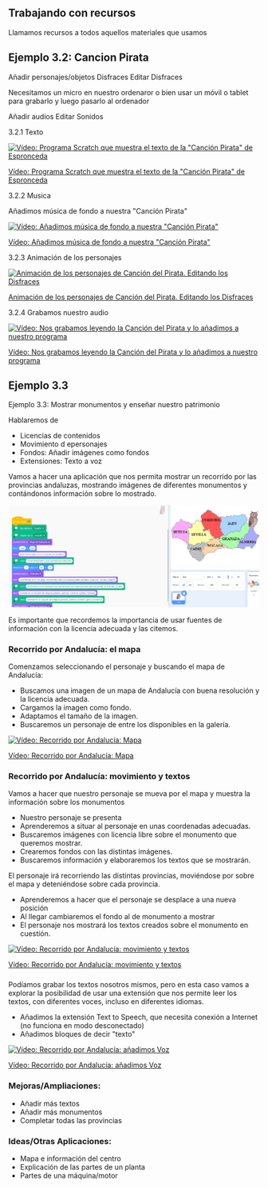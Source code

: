 ## Trabajando con recursos
 
Llamamos recursos a todos aquellos materiales que usamos

## Ejemplo 3.2: Cancion Pirata

 Añadir personajes/objetos
     Disfraces
 Editar Disfraces

Necesitamos un micro en  nuestro ordenaror o bien usar un móvil o tablet para grabarlo y luego pasarlo al ordenador

 Añadir audios
     Editar Sonidos

3.2.1 Texto

[![Vídeo: Programa Scratch que muestra el texto de la "Canción Pirata" de Espronceda](https://img.youtube.com/vi/M1dhIRl6muI/0.jpg)](https://youtu.be/M1dhIRl6muI)

[Vídeo:  Programa Scratch que muestra el texto de la "Canción Pirata" de Espronceda](https://youtu.be/M1dhIRl6muI)



3.2.2 Musica

Añadimos música de fondo a nuestra "Canción Pirata"




[![Vídeo: Añadimos música de fondo a nuestra "Canción Pirata"](https://img.youtube.com/vi/WOX6ig3TkXI/0.jpg)](https://youtu.be/WOX6ig3TkXI)

[Vídeo: Añadimos música de fondo a nuestra "Canción Pirata"](https://youtu.be/WOX6ig3TkXI)


3.2.3 Animación de los personajes

[![Animación de los personajes de Canción del Pirata. Editando los Disfraces](https://img.youtube.com/vi/kfv99XMgIqI/0.jpg)](https://youtu.be/kfv99XMgIqI)


[Animación de los personajes de Canción del Pirata. Editando los Disfraces](https://youtu.be/kfv99XMgIqI)


3.2.4 Grabamos nuestro audio

[![Vídeo: Nos grabamos leyendo la Canción del Pirata y lo añadimos a nuestro programa](https://img.youtube.com/vi/LR9n8gcgjYA/0.jpg)](https://youtu.be/LR9n8gcgjYA)

[Vídeo: Nos grabamos leyendo la Canción del Pirata y lo añadimos a nuestro programa](https://youtu.be/LR9n8gcgjYA)

## Ejemplo 3.3 

Ejemplo 3.3: Mostrar monumentos y enseñar nuestro patrimonio

Hablaremos de 
* Licencias de contenidos
* Movimiento d epersonajes
* Fondos: Añadir imágenes como fondos
* Extensiones: Texto a voz

Vamos a hacer una aplicación que nos permita mostrar un  recorrido por las provincias andaluzas, mostrando imágenes de diferentes monumentos y contándonos información sobre lo mostrado.

![Recorrido Andalucia: Mapa](./images/RecorridoAndaluciaMapa.png)

Es importante que recordemos la importancia de usar fuentes de información con la licencia adecuada y las citemos.

### Recorrido por Andalucía: el mapa

Comenzamos seleccionando el personaje y buscando el mapa de Andalucía:

* Buscamos una imagen de un mapa de Andalucía con buena resolución y la licencia adecuada.
* Cargamos la imagen como fondo.
* Adaptamos el tamaño de la imagen.
* Buscaremos un personaje de entre los disponibles en la galería.

[![Vídeo: Recorrido por Andalucía: Mapa](https://img.youtube.com/vi/1JZNGv_Eb0k/0.jpg)](https://youtu.be/1JZNGv_Eb0k)


[Vídeo: Recorrido por Andalucía: Mapa](https://youtu.be/1JZNGv_Eb0k)

### Recorrido por Andalucía: movimiento y textos

Vamos a hacer que nuestro personaje se mueva por el mapa y muestra la información sobre los monumentos

* Nuestro personaje se presenta
* Aprenderemos a situar al personaje en unas coordenadas adecuadas.
* Buscaremos imágenes con licencia libre sobre el monumento que  queremos mostrar.
* Crearemos fondos con las distintas imágenes.
* Buscaremos información y elaboraremos los textos que se mostrarán.

El personaje irá recorriendo las distintas provincias, moviéndose por sobre el mapa y deteniéndose sobre cada provincia.

* Aprenderemos a hacer que el personaje se desplace a una nueva posición 
* Al llegar cambiaremos el fondo al de monumento a mostrar
* El personaje nos mostrará los textos creados sobre el monumento en cuestión.

[![Vídeo: Recorrido por Andalucía: movimiento y textos](https://img.youtube.com/vi/XX4XMdLFpgI/0.jpg)](https://youtu.be/XX4XMdLFpgI)

[Vídeo: Recorrido por Andalucía: movimiento y textos](https://youtu.be/XX4XMdLFpgI)

### 

Podíamos grabar los textos nosotros mismos, pero en esta caso vamos a explorar la posibilidad de usar una extensión que nos permite leer los textos, con diferentes voces, incluso en diferentes idiomas.

* Añadimos la extensión Text to Speech, que necesita conexión a Internet (no funciona en modo desconectado)
* Añadimos bloques de decir "texto"

[![Vídeo: Recorrido por Andalucía: añadimos  Voz](https://img.youtube.com/vi/C2iAbpmEHOE/0.jpg)](https://youtu.be/C2iAbpmEHOE)

[Vídeo: Recorrido por Andalucía: añadimos  Voz](https://youtu.be/C2iAbpmEHOE)


### Mejoras/Ampliaciones: 
* Añadir más textos
* Añadir más monumentos
* Completar todas las provincias

### Ideas/Otras Aplicaciones:
* Mapa e información del centro
* Explicación de las partes de un planta
* Partes de una máquina/motor